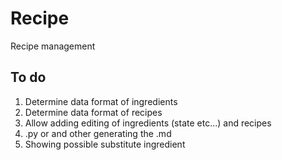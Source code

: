 # Recipe
Recipe management

## To do
1. Determine data format of ingredients
2. Determine data format of recipes
3. Allow adding editing of ingredients (state etc...) and recipes
4. .py or and other generating the .md
5. Showing possible substitute ingredient


